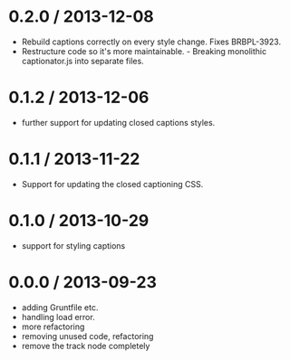 
0.2.0 / 2013-12-08 
==================

 * Rebuild captions correctly on every style change. Fixes BRBPL-3923.
 * Restructure code so it's more maintainable.  - Breaking monolithic captionator.js into separate files.

0.1.2 / 2013-12-06 
==================
 * further support for updating closed captions styles.

0.1.1 / 2013-11-22 
==================

 * Support for updating the closed captioning CSS.

0.1.0 / 2013-10-29 
==================

 * support for styling captions

0.0.0 / 2013-09-23
==================

 * adding Gruntfile etc.
 * handling load error.
 * more refactoring
 * removing unused code, refactoring
 * remove the track node completely